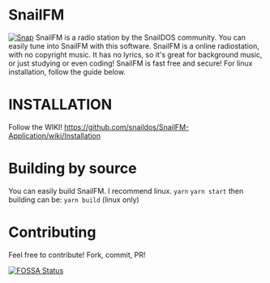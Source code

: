 # SnailFM
[![Snap](https://snapcraft.io/snailfm/badge.svg)](https://snapcraft.io/snailfm)
SnailFM is a radio station by the SnailDOS community.
You can easily tune into SnailFM with this software.
SnailFM is a online radiostation, with no copyright music. It has no lyrics, so it's great for background music, or just studying or even coding!
SnailFM is fast free and secure!
For linux installation, follow the guide below.

# INSTALLATION
Follow the WIKI!
https://github.com/snaildos/SnailFM-Application/wiki/Installation

# Building by source
You can easily build SnailFM. I recommend linux.
`yarn` 
`yarn start`
then building can be:
`yarn build` (linux only)

# Contributing
Feel free to contribute! Fork, commit, PR!

[![FOSSA Status](https://app.fossa.com/api/projects/git%2Bgithub.com%2Fsnaildos%2FSnailFM-Application.svg?type=large)](https://app.fossa.com/projects/git%2Bgithub.com%2Fsnaildos%2FSnailFM-application?ref=badge_large)
